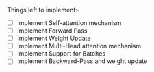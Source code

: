 Things left to implement:-

- [ ] Implement Self-attention mechanism
- [ ] Implement Forward Pass
- [ ] Implement Weight Update
- [ ] Implement Multi-Head attention mechanism
- [ ] Implement Support for Batches
- [ ] Implement Backward-Pass and weight update
